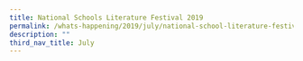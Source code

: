 ```yaml
---
title: National Schools Literature Festival 2019
permalink: /whats-happening/2019/july/national-school-literature-festival/
description: ""
third_nav_title: July
---
```

